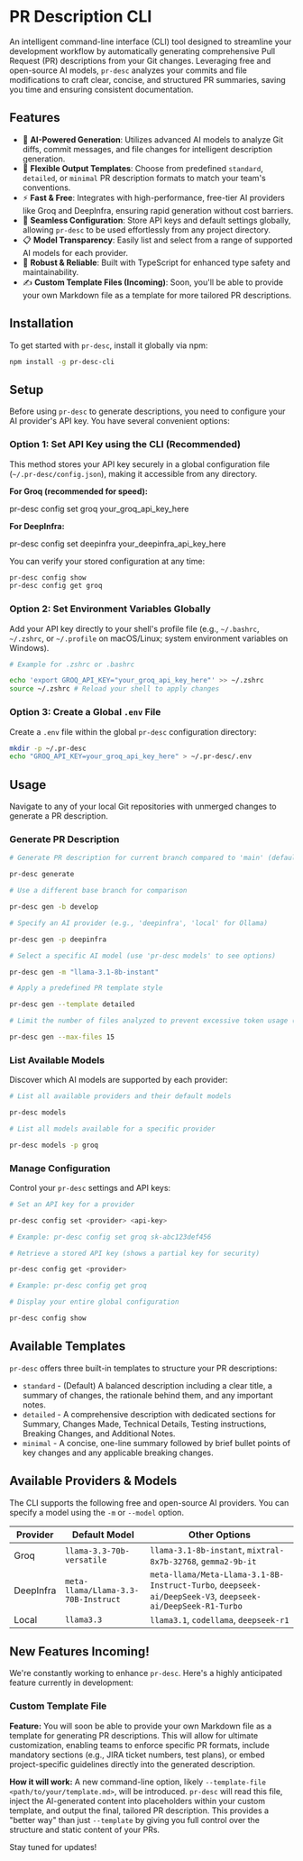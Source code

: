 # PR Description CLI

An intelligent command-line interface (CLI) tool designed to streamline your development workflow by automatically generating comprehensive Pull Request (PR) descriptions from your Git changes. Leveraging free and open-source AI models, `pr-desc` analyzes your commits and file modifications to craft clear, concise, and structured PR summaries, saving you time and ensuring consistent documentation.

## Features

- 🤖 **AI-Powered Generation**: Utilizes advanced AI models to analyze Git diffs, commit messages, and file changes for intelligent description generation.
- 📝 **Flexible Output Templates**: Choose from predefined `standard`, `detailed`, or `minimal` PR description formats to match your team's conventions.
- ⚡ **Fast & Free**: Integrates with high-performance, free-tier AI providers like Groq and DeepInfra, ensuring rapid generation without cost barriers.
- 🔑 **Seamless Configuration**: Store API keys and default settings globally, allowing `pr-desc` to be used effortlessly from any project directory.
- 📋 **Model Transparency**: Easily list and select from a range of supported AI models for each provider.
- 🔧 **Robust & Reliable**: Built with TypeScript for enhanced type safety and maintainability.
- ✍️ **Custom Template Files (Incoming)**: Soon, you'll be able to provide your own Markdown file as a template for more tailored PR descriptions.

## Installation

To get started with `pr-desc`, install it globally via npm:

```bash
npm install -g pr-desc-cli
```

## Setup

Before using `pr-desc` to generate descriptions, you need to configure your AI provider's API key. You have several convenient options:

### Option 1: Set API Key using the CLI (Recommended)

This method stores your API key securely in a global configuration file (`~/.pr-desc/config.json`), making it accessible from any directory.

**For Groq (recommended for speed):**

pr-desc config set groq your_groq_api_key_here

**For DeepInfra:**

pr-desc config set deepinfra your_deepinfra_api_key_here

You can verify your stored configuration at any time:

```bash
pr-desc config show
pr-desc config get groq
```

### Option 2: Set Environment Variables Globally

Add your API key directly to your shell's profile file (e.g., `~/.bashrc`, `~/.zshrc`, or `~/.profile` on macOS/Linux; system environment variables on Windows).

```bash
# Example for .zshrc or .bashrc

echo 'export GROQ_API_KEY="your_groq_api_key_here"' >> ~/.zshrc
source ~/.zshrc # Reload your shell to apply changes
```

### Option 3: Create a Global `.env` File

Create a `.env` file within the global `pr-desc` configuration directory:

```bash
mkdir -p ~/.pr-desc
echo "GROQ_API_KEY=your_groq_api_key_here" > ~/.pr-desc/.env
```

## Usage

Navigate to any of your local Git repositories with unmerged changes to generate a PR description.

### Generate PR Description

```bash
# Generate PR description for current branch compared to 'main' (default)

pr-desc generate

# Use a different base branch for comparison

pr-desc gen -b develop

# Specify an AI provider (e.g., 'deepinfra', 'local' for Ollama)

pr-desc gen -p deepinfra

# Select a specific AI model (use 'pr-desc models' to see options)

pr-desc gen -m "llama-3.1-8b-instant"

# Apply a predefined PR template style

pr-desc gen --template detailed

# Limit the number of files analyzed to prevent excessive token usage (default is 20)

pr-desc gen --max-files 15
```

### List Available Models

Discover which AI models are supported by each provider:

```bash
# List all available providers and their default models

pr-desc models

# List all models available for a specific provider

pr-desc models -p groq
```

### Manage Configuration

Control your `pr-desc` settings and API keys:

```bash
# Set an API key for a provider

pr-desc config set <provider> <api-key>

# Example: pr-desc config set groq sk-abc123def456

# Retrieve a stored API key (shows a partial key for security)

pr-desc config get <provider>

# Example: pr-desc config get groq

# Display your entire global configuration

pr-desc config show
```

## Available Templates

`pr-desc` offers three built-in templates to structure your PR descriptions:

- `standard` - (Default) A balanced description including a clear title, a summary of changes, the rationale behind them, and any important notes.
- `detailed` - A comprehensive description with dedicated sections for Summary, Changes Made, Technical Details, Testing instructions, Breaking Changes, and Additional Notes.
- `minimal` - A concise, one-line summary followed by brief bullet points of key changes and any applicable breaking changes.

## Available Providers & Models

The CLI supports the following free and open-source AI providers. You can specify a model using the `-m` or `--model` option.

| Provider  | Default Model                       | Other Options                                                                                             |
| --------- | ----------------------------------- | --------------------------------------------------------------------------------------------------------- |
| Groq      | `llama-3.3-70b-versatile`           | `llama-3.1-8b-instant`, `mixtral-8x7b-32768`, `gemma2-9b-it`                                              |
| DeepInfra | `meta-llama/Llama-3.3-70B-Instruct` | `meta-llama/Meta-Llama-3.1-8B-Instruct-Turbo`, `deepseek-ai/DeepSeek-V3`, `deepseek-ai/DeepSeek-R1-Turbo` |
| Local     | `llama3.3`                          | `llama3.1`, `codellama`, `deepseek-r1`                                                                    |

## New Features Incoming!

We're constantly working to enhance `pr-desc`. Here's a highly anticipated feature currently in development:

### Custom Template File

**Feature:** You will soon be able to provide your own Markdown file as a template for generating PR descriptions. This will allow for ultimate customization, enabling teams to enforce specific PR formats, include mandatory sections (e.g., JIRA ticket numbers, test plans), or embed project-specific guidelines directly into the generated description.

**How it will work:** A new command-line option, likely `--template-file <path/to/your/template.md>`, will be introduced. `pr-desc` will read this file, inject the AI-generated content into placeholders within your custom template, and output the final, tailored PR description. This provides a "better way" than just `--template` by giving you full control over the structure and static content of your PRs.

Stay tuned for updates!
